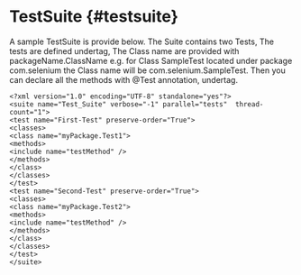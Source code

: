 # TestSuite {#testsuite}

A sample TestSuite is provide below. The Suite contains two Tests, The tests are defined undertag, The Class name are provided with packageName.ClassName e.g. for Class SampleTest located under package com.selenium the Class name will be com.selenium.SampleTest. Then you can declare all the methods with @Test annotation, undertag.

```
<?xml version="1.0" encoding="UTF-8" standalone="yes"?>
<suite name="Test_Suite" verbose="-1" parallel="tests"  thread-count="1">
<test name="First-Test" preserve-order="True">
<classes>
<class name="myPackage.Test1">
<methods>
<include name="testMethod" />
</methods>
</class>
</classes>
</test>
<test name="Second-Test" preserve-order="True">
<classes>
<class name="myPackage.Test2">
<methods>
<include name="testMethod" />
</methods>
</class>
</classes>
</test>
</suite>
```



